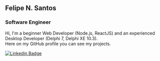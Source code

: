 ## Felipe N. Santos
### Software Engineer
Hi, I'm a beginner Web Developer (Node.js, ReactJS) and an experienced Desktop Developer (Delphi 7, Delphi XE 10.3).<br>
Here on my GitHub profile you can see my projects.

<a href="https://www.linkedin.com/in/fnascimentods/"><img alt="Linkedin Badge" src="https://img.shields.io/badge/-Felipe%20N.%20Santos-6633cc?style=flat-square&logo=Linkedin&logoColor=white&link=https://www.linkedin.com/in/fnascimentods/"/></a>


<!---
felipens99/felipens99 is a ✨ special ✨ repository because its `README.md` (this file) appears on your GitHub profile.
You can click the Preview link to take a look at your changes.
--->
